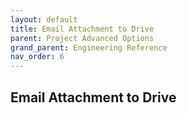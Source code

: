 ```yaml
---
layout: default
title: Email Attachment to Drive
parent: Project Advanced Options
grand_parent: Engineering Reference 
nav_order: 6
---
```


## Email Attachment to Drive
